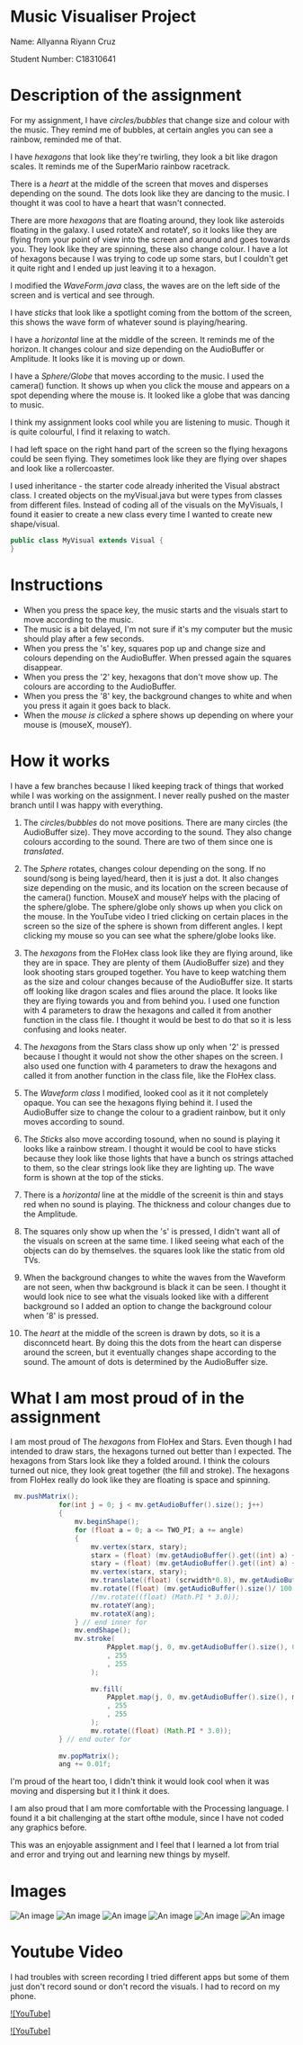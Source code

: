 # Music Visualiser Project

Name: Allyanna Riyann Cruz

Student Number: C18310641

# Description of the assignment

For my assignment, I have *circles/bubbles* that change size and colour with the music. They remind me of bubbles, at certain angles you can see a rainbow, reminded me of that.

I have *hexagons* that look like they're twirling, they look a bit like dragon scales. It reminds me of the SuperMario rainbow racetrack. 

There is a *heart* at the middle of the screen that moves and disperses depending on the sound. The dots look like they are dancing to the music. I thought it was cool to have a heart that wasn't connected. 

There are more *hexagons* that are floating around, they look like asteroids floating in the galaxy. I used rotateX and rotateY, so it looks like they are flying from your point of view into the screen and around and goes towards you. They look like they are spinning, these also change colour. I have a lot of hexagons because I was trying to code up some stars, but I couldn't get it quite right and I ended up just leaving it to a hexagon.

I modified the *WaveForm.java* class, the waves are on the left  side of the screen and is vertical and see through.

I have *sticks* that look like a spotlight coming from the bottom of the screen, this shows the wave form of whatever sound is playing/hearing.

I have a *horizontal* line at the middle of the screen. It reminds me of the horizon. It changes colour and size depending on the AudioBuffer or Amplitude. It looks like it is moving up or down.

I have a *Sphere/Globe* that moves according to the music. I used the camera() function. It shows up when you click the mouse and appears on a spot depending where the mouse is. It looked like a globe that was dancing to music. 

I think my assignment looks cool while you are listening to music. Though it is quite colourful, I find it relaxing to watch.

I had left space on the right hand part of the screen so the flying hexagons could be seen flying. They sometimes look like they are flying over shapes and look like a rollercoaster.

I used inheritance - the starter code already inherited the Visual abstract class. I created objects on the myVisual.java but were types from classes from different files. Instead of coding all of the visuals on the MyVisuals, I found it easier to create a new class every time I wanted to create new shape/visual.

``` Java
public class MyVisual extends Visual {
}
```

# Instructions

- When you press the space key, the music starts and the visuals start to move according to the music.
-  The music is a bit delayed, I'm not sure if it's my computer but the music should play after a few seconds.
- When you press the 's' key, squares pop up and change size and colours depending on the AudioBuffer. When pressed again the squares disappear.
- When you press the '2' key, hexagons that don't move show up. The colours are according to the AudioBuffer. 
- When you press the '8' key, the background changes to white and when you press it again it goes back to black.
-  When the *mouse is clicked* a sphere shows up depending on where your mouse is (mouseX, mouseY).


# How it works

I have a few branches because I liked keeping track of things that worked while I was working on the assignment. I never really pushed on the master branch until I was happy with everything.

1. The *circles/bubbles* do not move positions. There are many circles (the AudioBuffer size). They move according to the sound. They also change colours according to the sound. There are two of them since one is *translated*.

2. The *Sphere* rotates, changes colour depending on the song. If no sound/song is being layed/heard, then it is just a dot. It also changes size depending on the music, and its location on the screen because of the camera() function. MouseX and mouseY helps with the placing of the sphere/globe. The sphere/globe only shows up when you click on the mouse. In the YouTube video I tried clicking on certain places in the screen so the size of the sphere is shown from different angles. I kept clicking my mouse so you can see what the sphere/globe looks like.

3. The *hexagons* from the FloHex class look like they are flying around, like they are in space. They are plenty of them (AudioBuffer size) and they look shooting stars grouped together. You have to keep watching them as the size and colour changes because of the AudioBuffer size. It starts off looking like dragon scales and flies around the place. It looks like they are flying towards you and from behind you. I used one function with 4 parameters to draw the hexagons and called it from another function in the class file. I thought it would be best to do that so it is less confusing and looks neater.

4. The *hexagons* from the Stars class show up only when '2' is pressed because I thought it would not show the other shapes on the screen. I also used one function with 4 parameters to draw the hexagons and called it from another function in the class file, like the FloHex class.

5. The *Waveform class* I modified, looked cool as it it not completely opaque. You can see the hexagons flying behind it. I used the AudioBuffer size to change the colour to a gradient rainbow, but it only moves according to sound.

6. The *Sticks* also move according tosound, when no sound is playing it looks like a rainbow stream. I thought it would be cool to have sticks because they look like those lights that have a bunch os strings attached to them, so the clear strings look like they are lighting up. The wave form is shown at the top of the sticks.

7. There is a *horizontal* line at the middle of the screenit is thin and stays red when no sound is playing. The thickness and colour changes due to the Amplitude.

8. The squares only show up when the 's' is pressed, I didn't want all of the visuals on screen at the same time. I liked seeing what each of the objects can do by themselves. the squares look like the static from old TVs.

9. When the background changes to white the waves from the Waveform are not seen, when thw background is black it can be seen. I thought it would look nice to see what the visuals looked like with a different background so I added an option to change the background colour when '8' is pressed.

10. The *heart* at the middle of the screen is drawn by dots, so it is a disconncetd heart. By doing this the dots from the heart can disperse around the screen, but it eventually changes shape according to the sound. The amount of dots is determined by the AudioBuffer size.

 

# What I am most proud of in the assignment

I am most proud of The *hexagons* from FloHex and Stars. Even though I had intended to draw stars, the hexagons turned out better than I expected. The hexagons from Stars look like they a folded around. I think the colours turned out nice, they look great together (the fill and stroke). The hexagons from FloHex really do look like they are floating is space and spinning. 

``` Java
 mv.pushMatrix();
            for(int j = 0; j < mv.getAudioBuffer().size(); j++)
            {
                mv.beginShape();
                for (float a = 0; a <= TWO_PI; a += angle) 
                {
                    mv.vertex(starx, stary);
                    starx = (float) (mv.getAudioBuffer().get((int) a) + Math.cos(a + halfAngle) * 180 );  // try fix this
                    stary = (float) (mv.getAudioBuffer().get((int) a) + Math.sin(a + halfAngle) * 180 );
                    mv.vertex(starx, stary);
                    mv.translate((float) (scrwidth*0.8), mv.getAudioBuffer().size());
                    mv.rotate((float) (mv.getAudioBuffer().size()/ 100.0));
                    //mv.rotate((float) (Math.PI * 3.0));
                    mv.rotateY(ang);
                    mv.rotateX(ang);
                } // end inner for
                mv.endShape();
                mv.stroke(
                        PApplet.map(j, 0, mv.getAudioBuffer().size(), 0, mv.getAudioBuffer().size())
                        , 255
                        , 255
                    );
    
                    mv.fill(
                        PApplet.map(j, 0, mv.getAudioBuffer().size(), mv.getAudioBuffer().size(), 0)
                        , 255
                        , 255
                    );
                    mv.rotate((float) (Math.PI * 3.0));
            } // end outer for
           
            mv.popMatrix();
            ang += 0.01f;
```

I'm proud of the heart too, I didn't think it would look cool when it was moving and dispersing but it I think it does.

I am also proud that I am more comfortable with the Processing language. I found it a bit challenging at the start ofthe module, since I have not coded any graphics before.

This was an enjoyable assignment and I feel that I learned a lot from trial and error and trying out and learning new things by myself. 

# Images
![An image](images/image1.png)
![An image](images/image2.png)
![An image](images/image3.png)
![An image](images/image4.png)
![An image](images/image5.png)
![An image](images/image6.png)


# Youtube Video


I had troubles with screen recording I tried different apps but some of them just don't record sound or don't record the visuals.
I had to record on my phone.

[![YouTube]](https://www.youtube.com/watch?v=deIxISgXYag)


[![YouTube]](https://youtu.be/ZkFxvoGrsO8)

